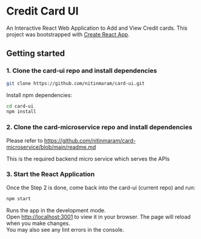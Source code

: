 # Credit Card UI
An Interactive React Web Application to Add and View Credit cards.
This project was bootstrapped with [Create React App](https://github.com/facebook/create-react-app).

## Getting started

### 1. Clone the card-ui repo and install dependencies

```sh
git clone https://github.com/nitinmaram/card-ui.git
```

Install npm dependencies:

```sh
cd card-ui
npm install
```

### 2. Clone the card-microservice repo and install dependencies

Please refer to https://github.com/nitinmaram/card-microservice/blob/main/readme.md

This is the required backend micro service which serves the APIs

### 3. Start the React Application

Once the Step 2 is done, come back into the card-ui (current repo) and run:

```sh
npm start
```
Runs the app in the development mode.\
Open [http://localhost:3001](http://localhost:3001) to view it in your browser.
The page will reload when you make changes.\
You may also see any lint errors in the console.

